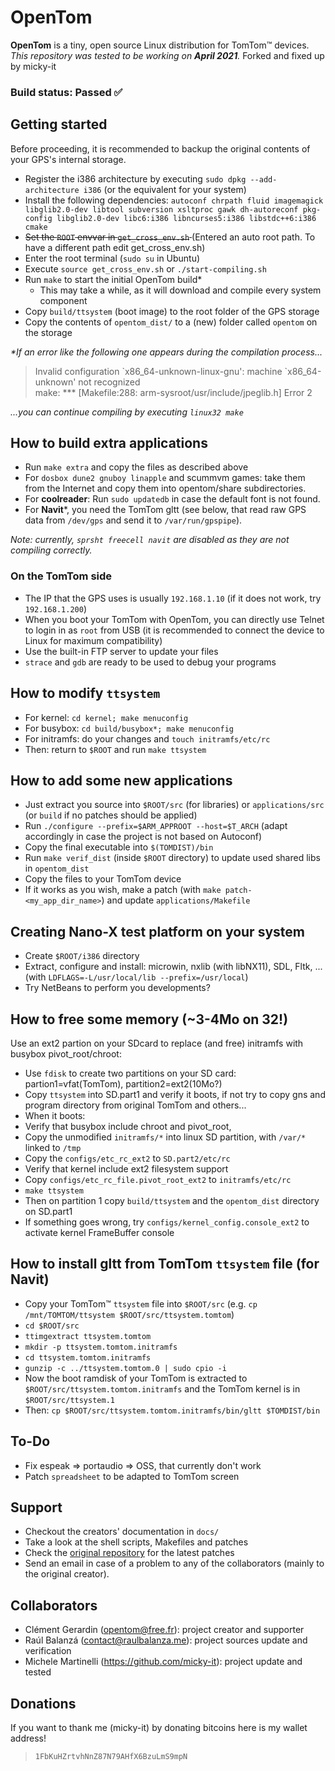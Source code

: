 # OpenTom

**OpenTom** is a tiny, open source Linux distribution for TomTom™ devices.  
*This repository was tested to be working on **April 2021**.*
Forked and fixed up by micky-it

### Build status: Passed ✅

## Getting started

Before proceeding, it is recommended to backup the original contents of your GPS's internal storage.

- Register the i386 architecture by executing `sudo dpkg --add-architecture i386` (or the equivalent for your system)
- Install the following dependencies: `autoconf chrpath fluid imagemagick libglib2.0-dev libtool subversion xsltproc gawk dh-autoreconf pkg-config libglib2.0-dev libc6:i386 libncurses5:i386 libstdc++6:i386 cmake`
- <s>Set the `ROOT` envvar in `get_cross_env.sh` </s>
  (Entered an auto root path. To have a different path edit get_cross_env.sh)
- Enter the root terminal (`sudo su` in Ubuntu)
- Execute `source get_cross_env.sh` or `./start-compiling.sh`
- Run `make` to start the initial OpenTom build\*
  - This may take a while, as it will download and compile every system component
- Copy `build/ttsystem` (boot image) to the root folder of the GPS storage
- Copy the contents of `opentom_dist/` to a (new) folder called `opentom` on the storage

*\*If an error like the following one appears during the compilation process...*
> Invalid configuration \`x86_64-unknown-linux-gnu': machine \`x86_64-unknown' not recognized  
> make: *** [Makefile:288: arm-sysroot/usr/include/jpeglib.h] Error 2  

*...you can continue compiling by executing `linux32 make`*

## How to build extra applications

- Run `make extra` and copy the files as described above
- For `dosbox dune2 gnuboy linapple` and scummvm games: take them from the Internet and copy them into opentom/share subdirectories.
- For **coolreader**: Run `sudo updatedb` in case the default font is not found.
- For **Navit**\*, you need the TomTom gltt (see below, that read raw GPS data from `/dev/gps` and send it to `/var/run/gpspipe`).

*Note: currently, `sprsht freecell navit` are disabled as they are not compiling correctly.*

### On the TomTom side

- The IP that the GPS uses is usually `192.168.1.10` (if it does not work, try `192.168.1.200`)
- When you boot your TomTom with OpenTom, you can directly use Telnet to login in as `root` from USB (it is recommended to connect the device to Linux for maximum compatibility)
- Use the built-in FTP server to update your files
- `strace` and `gdb` are ready to be used to debug your programs


## How to modify `ttsystem`

- For kernel: `cd kernel; make menuconfig`
- For busybox: `cd build/busybox*; make menuconfig`
- For initramfs: do your changes and `touch initramfs/etc/rc`
- Then: return to `$ROOT` and run `make ttsystem`

## How to add some new applications

- Just extract you source into `$ROOT/src` (for libraries) or `applications/src` (or `build` if no patches should be applied)
- Run `./configure --prefix=$ARM_APPROOT --host=$T_ARCH` (adapt accordingly in case the project is not based on Autoconf)
- Copy the final executable into `$(TOMDIST)/bin`
- Run `make verif_dist` (inside `$ROOT` directory) to update used shared libs in `opentom_dist`
- Copy the files to your TomTom device
- If it works as you wish, make a patch (with `make patch-<my_app_dir_name>`) and update `applications/Makefile`

## Creating Nano-X test platform on your system

- Create `$ROOT/i386` directory
- Extract, configure and install: microwin, nxlib (with libNX11), SDL, Fltk, ... (with `LDFLAGS=-L/usr/local/lib --prefix=/usr/local`)
- Try NetBeans to perform you developments?

## How to free some memory (~3-4Mo on 32!)

Use an ext2 partion on your SDcard to replace (and free) initramfs with busybox pivot_root/chroot:

- Use `fdisk` to create two partitions on your SD card: partion1=vfat(TomTom), partition2=ext2(10Mo?)
- Copy `ttsystem` into SD.part1 and verify it boots, if not try to copy gns and program directory from original TomTom and others...
- When it boots:
- Verify that busybox include chroot and pivot_root,
- Copy the unmodified `initramfs/*` into linux SD partition, with `/var/*` linked to `/tmp`
- Copy the `configs/etc_rc_ext2` to `SD.part2/etc/rc`
- Verify that kernel include ext2 filesystem support
- Copy `configs/etc_rc_file.pivot_root_ext2` to `initramfs/etc/rc`
- `make ttsystem`
- Then on partition 1 copy `build/ttsystem` and the `opentom_dist` directory on SD.part1
- If something goes wrong, try `configs/kernel_config.console_ext2` to activate kernel FrameBuffer console


## How to install gltt from TomTom `ttsystem` file (for Navit)

- Copy your TomTom™ `ttsystem` file into `$ROOT/src` (e.g. `cp /mnt/TOMTOM/ttsystem $ROOT/src/ttsystem.tomtom`)
- `cd $ROOT/src`
- `ttimgextract ttsystem.tomtom `
- `mkdir -p ttsystem.tomtom.initramfs`
- `cd ttsystem.tomtom.initramfs`
- `gunzip -c ../ttsystem.tomtom.0 | sudo cpio -i`
- Now the boot ramdisk of your TomTom is extracted to `$ROOT/src/ttsystem.tomtom.initramfs` and the TomTom kernel is in `$ROOT/src/ttsystem.1`
- Then: `cp $ROOT/src/ttsystem.tomtom.initramfs/bin/gltt $TOMDIST/bin`

## To-Do

- Fix espeak => portaudio => OSS, that currently don't work
- Patch `spreadsheet` to be adapted to TomTom screen

## Support

- Checkout the creators' documentation in `docs/`
- Take a look at the shell scripts, Makefiles and patches
- Check the [original repository](https://github.com/george-hopkins/opentom) for the latest patches
- Send an email in case of a problem to any of the collaborators (mainly to the original creator).

## Collaborators

- Clément Gerardin (opentom@free.fr): project creator and supporter
- Raúl Balanzá (contact@raulbalanza.me): project sources update and verification
- Michele Martinelli (https://github.com/micky-it): project update and tested

## Donations
If you want to thank me (micky-it) by donating bitcoins here is my wallet address!
> `1FbKuHZrtvhNnZ87N79AHfX6BzuLmS9mpN`

